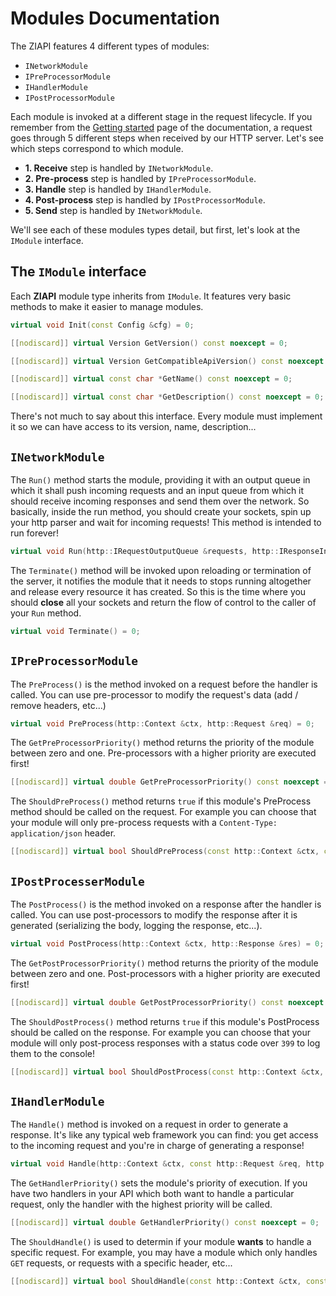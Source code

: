 # Modules Documentation

The ZIAPI features 4 different types of modules:
- `INetworkModule`
- `IPreProcessorModule`
- `IHandlerModule`
- `IPostProcessorModule`

Each module is invoked at a different stage in the request lifecycle. If you remember from the [Getting started](GETTING_STARTED.md) page of the documentation, a request goes through 5 different steps when received by our HTTP server. Let's see which steps correspond to which module.
- **1. Receive** step is handled by `INetworkModule`.
- **2. Pre-process** step is handled by `IPreProcessorModule`.
- **3. Handle** step is handled by `IHandlerModule`.
- **4. Post-process** step is handled by `IPostProcessorModule`.
- **5. Send** step is handled by `INetworkModule`.

We'll see each of these modules types detail, but first, let's look at the `IModule` interface.

## The `IModule` interface

Each **ZIAPI** module type inherits from `IModule`. It features very basic methods to make it easier to manage modules.

```c++
virtual void Init(const Config &cfg) = 0;

[[nodiscard]] virtual Version GetVersion() const noexcept = 0;

[[nodiscard]] virtual Version GetCompatibleApiVersion() const noexcept = 0;

[[nodiscard]] virtual const char *GetName() const noexcept = 0;

[[nodiscard]] virtual const char *GetDescription() const noexcept = 0;
```

There's not much to say about this interface. Every module must implement it so we can have access to its version, name, description...

## `INetworkModule`

The `Run()` method starts the module, providing it with an output queue in which it shall push incoming requests and an input queue from which it should receive incoming responses and send them over the network. So basically, inside the run method, you should create your sockets, spin up your http parser and wait for incoming requests! This method is intended to run forever!

```c++
virtual void Run(http::IRequestOutputQueue &requests, http::IResponseInputQueue &responses);
```

The `Terminate()` method will be invoked upon reloading or termination of the server, it notifies the module that it needs to stops running altogether and release every resource it has created. So this is the time where you should **close** all your sockets and return the flow of control to the caller of your `Run` method.

```c++
virtual void Terminate() = 0;
```

## `IPreProcessorModule`

The `PreProcess()` is the method invoked on a request before the handler is called. You can use pre-processor to modify the request's data (add / remove headers, etc...)

```c++
virtual void PreProcess(http::Context &ctx, http::Request &req) = 0;
```

The `GetPreProcessorPriority()` method returns the priority of the module between zero and one. Pre-processors with a higher priority are executed first!

```c++
[[nodiscard]] virtual double GetPreProcessorPriority() const noexcept = 0;
```

The `ShouldPreProcess()` method returns `true` if this module's PreProcess method should be called on the request. For example you can choose that your module will only pre-process requests with a `Content-Type: application/json` header.

```c++
[[nodiscard]] virtual bool ShouldPreProcess(const http::Context &ctx, const http::Request &req) const = 0;
```

## `IPostProcesserModule`

The `PostProcess()` is the method invoked on a response after the handler is called. You can use post-processors to modify the response after it is generated (serializing the body, logging the response, etc...).

```c++
virtual void PostProcess(http::Context &ctx, http::Response &res) = 0;
```

The `GetPostProcessorPriority()` method returns the priority of the module between zero and one. Post-processors with a higher priority are executed first!

```c++
[[nodiscard]] virtual double GetPostProcessorPriority() const noexcept = 0;
```

The `ShouldPostProcess()` method returns `true` if this module's PostProcess should be called on the response. For example you can choose that your module will only post-process responses with a status code over `399` to log them to the console!

```c++
[[nodiscard]] virtual bool ShouldPostProcess(const http::Context &ctx, const http::Response &res) const = 0;
```

## `IHandlerModule`

The `Handle()` method is invoked on a request in order to generate a response. It's like any typical web framework you can find: you get access to the incoming request and you're in charge of generating a response!

```c++
virtual void Handle(http::Context &ctx, const http::Request &req, http::Response &res) = 0;
```

The `GetHandlerPriority()` sets the module's priority of execution. If you have two handlers in your API which both want to handle a particular request, only the handler with the highest priority will be called.

```c++
[[nodiscard]] virtual double GetHandlerPriority() const noexcept = 0;
```

The `ShouldHandle()` is used to determin if your module **wants** to handle a specific request. For example, you may have a module which only handles `GET` requests, or requests with a specific header, etc...

```c++
[[nodiscard]] virtual bool ShouldHandle(const http::Context &ctx, const http::Request &req) const = 0;
```
